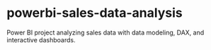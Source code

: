 # powerbi-sales-data-analysis
Power BI project analyzing sales data with data modeling, DAX, and interactive dashboards.
